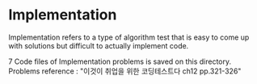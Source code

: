 # Implementation

Implementation refers to a type of algorithm test that is easy to come up with solutions but difficult to actually implement code.

7 Code files of Implementation problems is saved on this directory.
Problems reference : "이것이 취업을 위한 코딩테스트다 ch12 pp.321-326"
